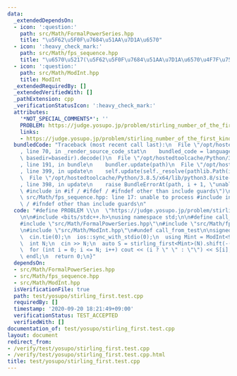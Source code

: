 ```yaml
---
data:
  _extendedDependsOn:
  - icon: ':question:'
    path: src/Math/FormalPowerSeries.hpp
    title: "\u5F62\u5F0F\u7684\u51AA\u7D1A\u6570"
  - icon: ':heavy_check_mark:'
    path: src/Math/fps_sequence.hpp
    title: "\u6570\u5217(\u5F62\u5F0F\u7684\u51AA\u7D1A\u6570\u4F7F\u7528)"
  - icon: ':question:'
    path: src/Math/ModInt.hpp
    title: ModInt
  _extendedRequiredBy: []
  _extendedVerifiedWith: []
  _pathExtension: cpp
  _verificationStatusIcon: ':heavy_check_mark:'
  attributes:
    '*NOT_SPECIAL_COMMENTS*': ''
    PROBLEM: https://judge.yosupo.jp/problem/stirling_number_of_the_first_kind
    links:
    - https://judge.yosupo.jp/problem/stirling_number_of_the_first_kind
  bundledCode: "Traceback (most recent call last):\n  File \"/opt/hostedtoolcache/Python/3.8.5/x64/lib/python3.8/site-packages/onlinejudge_verify/documentation/build.py\"\
    , line 70, in _render_source_code_stat\n    bundled_code = language.bundle(stat.path,\
    \ basedir=basedir).decode()\n  File \"/opt/hostedtoolcache/Python/3.8.5/x64/lib/python3.8/site-packages/onlinejudge_verify/languages/cplusplus.py\"\
    , line 191, in bundle\n    bundler.update(path)\n  File \"/opt/hostedtoolcache/Python/3.8.5/x64/lib/python3.8/site-packages/onlinejudge_verify/languages/cplusplus_bundle.py\"\
    , line 399, in update\n    self.update(self._resolve(pathlib.Path(included), included_from=path))\n\
    \  File \"/opt/hostedtoolcache/Python/3.8.5/x64/lib/python3.8/site-packages/onlinejudge_verify/languages/cplusplus_bundle.py\"\
    , line 398, in update\n    raise BundleErrorAt(path, i + 1, \"unable to process\
    \ #include in #if / #ifdef / #ifndef other than include guards\")\nonlinejudge_verify.languages.cplusplus_bundle.BundleErrorAt:\
    \ src/Math/fps_sequence.hpp: line 17: unable to process #include in #if / #ifdef\
    \ / #ifndef other than include guards\n"
  code: "#define PROBLEM \\\n  \"https://judge.yosupo.jp/problem/stirling_number_of_the_first_kind\"\
    \n\n#include <bits/stdc++.h>\nusing namespace std;\n\n#define call_from_test\n\
    #include \"src/Math/FormalPowerSeries.hpp\"\n#include \"src/Math/fps_sequence.hpp\"\
    \n#include \"src/Math/ModInt.hpp\"\n#undef call_from_test\n\nsigned main() {\n\
    \  cin.tie(0);\n  ios::sync_with_stdio(0);\n  using Mint = ModInt<998244353>;\n\
    \  int N;\n  cin >> N;\n  auto S = stirling_first<Mint>(N).shift(-(N - 1));\n\
    \  for (int i = 0; i <= N; i++) cout << (i ? \" \" : \"\") << S[i];\n  cout <<\
    \ endl;\n  return 0;\n}"
  dependsOn:
  - src/Math/FormalPowerSeries.hpp
  - src/Math/fps_sequence.hpp
  - src/Math/ModInt.hpp
  isVerificationFile: true
  path: test/yosupo/stirling_first.test.cpp
  requiredBy: []
  timestamp: '2020-09-20 18:21:49+09:00'
  verificationStatus: TEST_ACCEPTED
  verifiedWith: []
documentation_of: test/yosupo/stirling_first.test.cpp
layout: document
redirect_from:
- /verify/test/yosupo/stirling_first.test.cpp
- /verify/test/yosupo/stirling_first.test.cpp.html
title: test/yosupo/stirling_first.test.cpp
---
```

